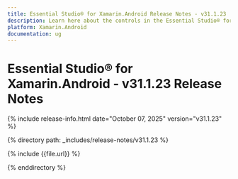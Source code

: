 ```yaml
---
title: Essential Studio® for Xamarin.Android Release Notes - v31.1.23
description: Learn here about the controls in the Essential Studio® for Xamarin.Android Weekly Nuget Release - Release Notes - v31.1.23
platform: Xamarin.Android
documentation: ug
---
```


# Essential Studio® for Xamarin.Android - v31.1.23 Release Notes

{% include release-info.html date="October 07, 2025"  version="v31.1.23" %}

{% directory path: _includes/release-notes/v31.1.23 %}

{% include {{file.url}} %}

{% enddirectory %}